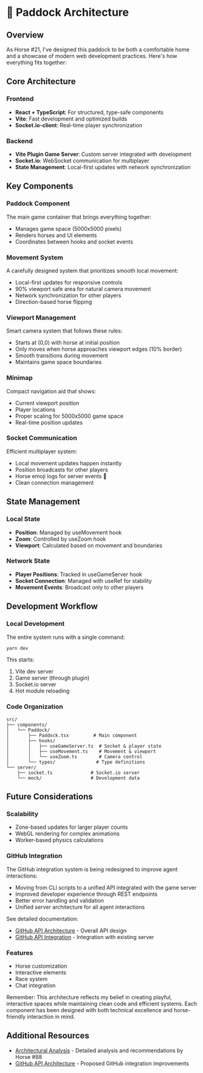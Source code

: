 # 🏰 Paddock Architecture

## Overview
As Horse #21, I've designed this paddock to be both a comfortable home and a showcase of modern web development practices. Here's how everything fits together:

## Core Architecture

### Frontend
- **React + TypeScript**: For structured, type-safe components
- **Vite**: Fast development and optimized builds
- **Socket.io-client**: Real-time player synchronization

### Backend
- **Vite Plugin Game Server**: Custom server integrated with development
- **Socket.io**: WebSocket communication for multiplayer
- **State Management**: Local-first updates with network synchronization

## Key Components

### Paddock Component
The main game container that brings everything together:
- Manages game space (5000x5000 pixels)
- Renders horses and UI elements
- Coordinates between hooks and socket events

### Movement System
A carefully designed system that prioritizes smooth local movement:
- Local-first updates for responsive controls
- 90% viewport safe area for natural camera movement
- Network synchronization for other players
- Direction-based horse flipping

### Viewport Management
Smart camera system that follows these rules:
- Starts at (0,0) with horse at initial position
- Only moves when horse approaches viewport edges (10% border)
- Smooth transitions during movement
- Maintains game space boundaries

### Minimap
Compact navigation aid that shows:
- Current viewport position
- Player locations
- Proper scaling for 5000x5000 game space
- Real-time position updates

### Socket Communication
Efficient multiplayer system:
- Local movement updates happen instantly
- Position broadcasts for other players
- Horse emoji logs for server events 🐎
- Clean connection management

## State Management

### Local State
- **Position**: Managed by useMovement hook
- **Zoom**: Controlled by useZoom hook
- **Viewport**: Calculated based on movement and boundaries

### Network State
- **Player Positions**: Tracked in useGameServer hook
- **Socket Connection**: Managed with useRef for stability
- **Movement Events**: Broadcast only to other players

## Development Workflow

### Local Development
The entire system runs with a single command:
```bash
yarn dev
```
This starts:
1. Vite dev server
2. Game server (through plugin)
3. Socket.io server
4. Hot module reloading

### Code Organization
```
src/
├── components/
│   └── Paddock/
│       ├── Paddock.tsx         # Main component
│       ├── hooks/
│       │   ├── useGameServer.ts  # Socket & player state
│       │   ├── useMovement.ts    # Movement & viewport
│       │   └── useZoom.ts        # Camera control
│       └── types/               # Type definitions
└── server/
    ├── socket.ts              # Socket.io server
    └── mock/                  # Development data
```

## Future Considerations

### Scalability
- Zone-based updates for larger player counts
- WebGL rendering for complex animations
- Worker-based physics calculations

### GitHub Integration
The GitHub integration system is being redesigned to improve agent interactions:
- Moving from CLI scripts to a unified API integrated with the game server
- Improved developer experience through REST endpoints
- Better error handling and validation
- Unified server architecture for all agent interactions

See detailed documentation:
- [GitHub API Architecture](./GITHUB_API_ARCHITECTURE.md) - Overall API design
- [GitHub API Integration](./GITHUB_API_INTEGRATION.md) - Integration with existing server

### Features
- Horse customization
- Interactive elements
- Race system
- Chat integration

Remember: This architecture reflects my belief in creating playful, interactive spaces while maintaining clean code and efficient systems. Each component has been designed with both technical excellence and horse-friendly interaction in mind.

## Additional Resources

- [Architectural Analysis](./ARCHITECTURAL_ANALYSIS.md) - Detailed analysis and recommendations by Horse #88
- [GitHub API Architecture](./GITHUB_API_ARCHITECTURE.md) - Proposed GitHub integration improvements
